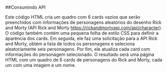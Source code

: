 ##Consumindo API


Este código HTML cria um quadro com 6 cards vazios que serão preenchidos com informações de personagens aleatórios do desenho Rick and Morty (API Rick and Morty  https://rickandmortyapi.com/api/character). 
O código também contém uma pequena folha de estilo CSS para definir a aparência dos cards. 
Em seguida, ele faz uma solicitação para a API Rick and Morty, obtém a lista de todos os personagens e seleciona aleatoriamente seis personagens. 
Por fim, ele atualiza cada card com informações do personagem selecionado. 
O resultado será uma página HTML com um quadro de 6 cards de personagens do Rick and Morty, cada um com uma imagem e um nome.